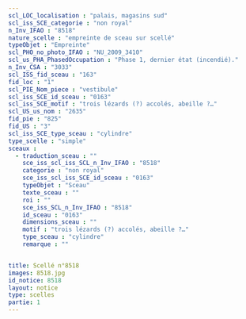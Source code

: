 ```yaml
---
scl_LOC_localisation : "palais, magasins sud"
scl_iss_SCE_categorie : "non royal"
n_Inv_IFAO : "8518"
nature_scelle : "empreinte de sceau sur scellé"
typeObjet : "Empreinte"
scl_PHO_no_photo_IFAO : "NU_2009_3410"
scl_us_PHA_PhasedOccupation : "Phase 1, dernier état (incendié)."
n_Inv_CSA : "3033"
scl_ISS_fid_sceau : "163"
fid_loc : "1"
scl_PIE_Nom_piece : "vestibule"
scl_iss_SCE_id_sceau : "0163"
scl_iss_SCE_motif : "trois lézards (?) accolés, abeille ?…"
scl_US_us_nom : "2635"
fid_pie : "825"
fid_US : "3"
scl_iss_SCE_type_sceau : "cylindre"
type_scelle : "simple"
sceaux :
  - traduction_sceau : ""
    sce_iss_scl_iss_SCL_n_Inv_IFAO : "8518"
    categorie : "non royal"
    sce_iss_scl_iss_SCE_id_sceau : "0163"
    typeObjet : "Sceau"
    texte_sceau : ""
    roi : ""
    sce_iss_SCL_n_Inv_IFAO : "8518"
    id_sceau : "0163"
    dimensions_sceau : ""
    motif : "trois lézards (?) accolés, abeille ?…"
    type_sceau : "cylindre"
    remarque : ""


title: Scellé n°8518
images: 8518.jpg
id_notice: 8518
layout: notice
type: scelles
partie: 1
---
```

